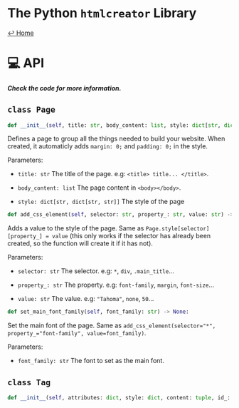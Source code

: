 The Python `htmlcreator` Library
================================

[↩ Home](../README.md)

# 💻 API

##### Check the code for more information.

## `class Page`

```python
def __init__(self, title: str, body_content: list, style: dict[str, dict[str, str]]) -> None:
```

Defines a page to group all the things needed to build your website. When created, it automaticly adds `margin: 0;` and `padding: 0;` in the style.

Parameters:
- `title: str` The title of the page. e.g: `<title> title... </title>`.

- `body_content: list` The page content in `<body></body>`.

- `style: dict[str, dict[str, str]]` The style of the page

```python
def add_css_element(self, selector: str, property_: str, value: str) -> None:
```

Adds a value to the style of the page. Same as `Page.style[selector][property_] = value` (this only works if the selector has already been created, so the function will create it if it has not).

Parameters:
- `selector: str` The selector. e.g: `*`, `div`, `.main_title`...

- `property_: str` The property. e.g: `font-family`, `margin`, `font-size`...

- `value: str` The value. e.g: `"Tahoma"`, `none`, `50`...

```python
def set_main_font_family(self, font_family: str) -> None:
```

Set the main font of the page. Same as `add_css_element(selector="*", property_="font-family", value=font_family)`.

Parameters:
- `font_family: str` The font to set as the main font.

## `class Tag`

```python
def __init__(self, attributes: dict, style: dict, content: tuple, id_: typing.Optional[str] = "")
```

